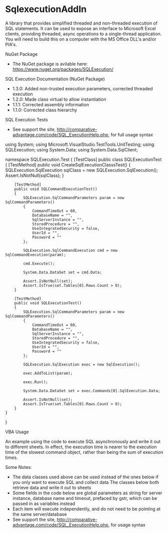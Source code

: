 # SqlexecutionAddIn

A library that provides simplified threaded and non-threaded execution of SQL statements. It can be used to expose an interface to Microsoft Excel clients, providing threaded, async operations to a single-thread application. You will need to build this on a computer with the MS Office DLL's and/or PIA's. 


NuGet Package

* The NuGet package is avilable here: https://www.nuget.org/packages/SQLExecution/


SQL Execution Documentation (NuGet Package)

* 1.3.0: Added non-trusted execution parameters, corrected threaded execution
* 1.2.0: Made class virtual to allow instantiation
* 1.1.1: Corrected assembly information
* 1.1.0: Corrected class hierarchy

SQL Execution Tests

* See support the site, http://comparative-advantage.com/code/SQL_ExecutionHelp.php, for full usage syntax

using System;
using Microsoft.VisualStudio.TestTools.UnitTesting;
using SQLExecution;
using System.Data;
using System.Data.SqlClient;

namespace SQLExecution.Test
{
    [TestClass]
    public class SQLExecutionText
    {
        [TestMethod]
        public void CreateSqlExecutionClasssTest()
        {
            SQLExecution.SqlExecution sqlClass = new SQLExecution.SqlExecution();
            Assert.IsNotNull(sqlClass);
        }

        [TestMethod]
        public void SQLCommandExecutionTest()
        {
            SQLExecution.SqlCommandParameters param = new SqlCommandParameters()
            {
                CommandTimeOut = 60,
                DatabaseName = "",
                SqlServerInstance = "",
                StoredProcedure = "",
                UseIntegratedSecurity = false,
                UserId = "",
                Password = ""
            };

            SQLExecution.SqlCommandExecution cmd = new SqlCommandExecution(param);

            cmd.Execute();

            System.Data.DataSet set = cmd.Data;

            Assert.IsNotNull(set);
            Assert.IsTrue(set.Tables[0].Rows.Count > 0);
        }

        [TestMethod]
        public void SQLExecutionTest()
        {
            SQLExecution.SqlCommandParameters param = new SqlCommandParameters()
            {
                CommandTimeOut = 60,
                DatabaseName = "",
                SqlServerInstance = "",
                StoredProcedure = "",
                UseIntegratedSecurity = false,
                UserId = "",
                Password = ""
            };

            SQLExecution.SqlExecution exec = new SqlExecution();

            exec.AddToList(param);

            exec.Run();

            System.Data.DataSet set = exec.Commands[0].SqlExecution.Data;

            Assert.IsNotNull(set);
            Assert.IsTrue(set.Tables[0].Rows.Count > 0);
        }
    }
}



VBA Usage

An example using the code to execute SQL asynchronously and write it out to different sheets. In effect, the execution time is nearer to the execution time of the slowest command object, rather than being the sum of execution times. 

Some Notes:

* The data classes used above can be used instead of the ones below if you only want to execute SQL and collect data
The classes below both retrieve data and write it out to sheets
* Some fields in the code below are global parameters as string for server instance, database name and timeout, prefaced by gstr, which can be passed in as variables instead
* Each item will execute independently, and do not need to be pointing at the same server/database
* See support the site, http://comparative-advantage.com/code/SQL_ExecutionHelp.php, for usage syntax

